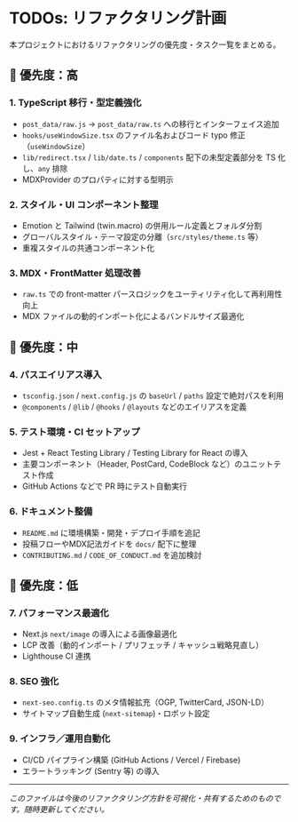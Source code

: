 # TODOs: リファクタリング計画

本プロジェクトにおけるリファクタリングの優先度・タスク一覧をまとめる。

## 🥇 優先度：高
### 1. TypeScript 移行・型定義強化
- `post_data/raw.js` → `post_data/raw.ts` への移行とインターフェイス追加
- `hooks/useWindowSize.tsx` のファイル名およびコード typo 修正（`useWindowSize`）
- `lib/redirect.tsx` / `lib/date.ts` / `components` 配下の未型定義部分を TS 化し、`any` 排除
- MDXProvider のプロパティに対する型明示

### 2. スタイル・UI コンポーネント整理
- Emotion と Tailwind (twin.macro) の併用ルール定義とフォルダ分割
- グローバルスタイル・テーマ設定の分離（`src/styles/theme.ts` 等）
- 重複スタイルの共通コンポーネント化

### 3. MDX・FrontMatter 処理改善
- `raw.ts` での front-matter パースロジックをユーティリティ化して再利用性向上
- MDX ファイルの動的インポート化によるバンドルサイズ最適化

## 🥈 優先度：中
### 4. パスエイリアス導入
- `tsconfig.json` / `next.config.js` の `baseUrl` / `paths` 設定で絶対パスを利用
- `@components` / `@lib` / `@hooks` / `@layouts` などのエイリアスを定義

### 5. テスト環境・CI セットアップ
- Jest + React Testing Library / Testing Library for React の導入
- 主要コンポーネント（Header, PostCard, CodeBlock など）のユニットテスト作成
- GitHub Actions などで PR 時にテスト自動実行

### 6. ドキュメント整備
- `README.md` に環境構築・開発・デプロイ手順を追記
- 投稿フローやMDX記法ガイドを `docs/` 配下に整理
- `CONTRIBUTING.md` / `CODE_OF_CONDUCT.md` を追加検討

## 🥉 優先度：低
### 7. パフォーマンス最適化
- Next.js `next/image` の導入による画像最適化
- LCP 改善（動的インポート / プリフェッチ / キャッシュ戦略見直し）
- Lighthouse CI 連携

### 8. SEO 強化
- `next-seo.config.ts` のメタ情報拡充（OGP, TwitterCard, JSON-LD）
- サイトマップ自動生成 (`next-sitemap`)・ロボット設定

### 9. インフラ／運用自動化
- CI/CD パイプライン構築 (GitHub Actions / Vercel / Firebase)
- エラートラッキング (Sentry 等) の導入

---

*このファイルは今後のリファクタリング方針を可視化・共有するためのものです。随時更新してください。*